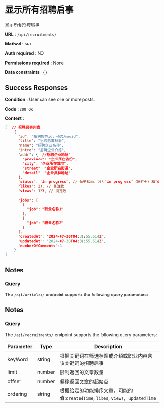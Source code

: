 # 显示所有招聘启事

显示所有招聘启事

**URL** : `/api/recruitments/`

**Method** : `GET`

**Auth required** : NO

**Permissions required** : None

**Data constraints** : `{}`

## Success Responses

**Condition** : User can see one or more posts.

**Code** : `200 OK`

**Content** : 

```json
[  // 招聘启事列表
    {
      "id": "招聘启事id，格式为uuid",
      "title": "招聘启事标题",
      "name": "招聘企业名称",
      "intro": "招聘企业介绍",
      "addr": {  //招聘企业地址"
        "province": "企业所在省份",
        "city": "企业所在城市",
        "street": "企业所在街道",
        "detail": "企业具体地址"
      },
      "status": "in progress", // 帖子状态，分为"in progress"（进行中）和"done"（已完成）
      "likes": 23, // 关注数
      "views": 123, // 浏览数
      
      "jobs": [
        {
          "job": "职业名称1"
        },
        {
          "job": "职业名称2"
        }
      ],
      "createdAt": "2024-07-30T04:31:55.614Z", 
      "updatedAt": "2024-07-30T04:31:55.614Z", 
      "numberOfComments":3 
    }
]
```

## Notes 
### Query

The `/api/articles/` endpoint supports the following query parameters:

## Notes 
### Query

The `/api/recruitments/` endpoint supports the following query parameters:

| Parameter | Type   | Description                                      |
|-----------|--------|--------------------------------------------------|
|keyWord     | string | 根据关键词在筛选标题或介绍或职业内容含该关键词的招聘启事                   |
| limit     | number | 限制返回的文章数量       |
| offset    | number | 偏移返回文章的起始点 |
|ordering   | string | 根据给定的功能排序文章，可能的值:`createdTime`, `likes`, `views`，`updatedTime`

